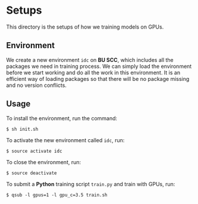 # Setups
This directory is the setups of how we training models on GPUs. 

## Environment
We create a new environment ```idc``` on **BU SCC**, which includes all the packages we need in training process. We can simply load the environment before we start working and do all the work in this environment. It is an efficient way of loading packages so that there will be no package missing and no version conflicts. 

## Usage
To install the environment, run the command:
```
$ sh init.sh
```
To activate the new environment called ```idc```, run:
```
$ source activate idc
```
To close the environment, run:
```
$ source deactivate
```
To submit a **Python** training script ```train.py``` and train with GPUs, run:
```
$ qsub -l gpus=1 -l gpu_c=3.5 train.sh
```


